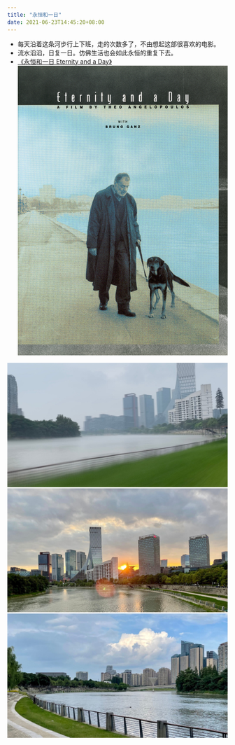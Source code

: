 ```yaml
---
title: "永恒和一日"
date: 2021-06-23T14:45:20+08:00
---
```

- 每天沿着这条河步行上下班，走的次数多了，不由想起这部很喜欢的电影。
- 流水滔滔，日复一日。仿佛生活也会如此永恒的重复下去。
- [《永恒和一日 Eternity and a Day》](https://movie.douban.com/subject/1293455/)
![h](Eternity-and-a-Day.webp)

![river](river0.jpeg) 
![river](river1.jpeg) 
![river](river2.jpeg) 